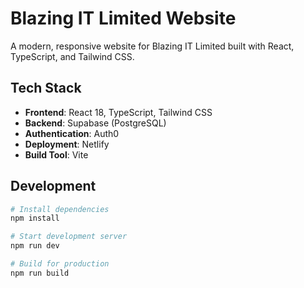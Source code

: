 # Blazing IT Limited Website

A modern, responsive website for Blazing IT Limited built with React, TypeScript, and Tailwind CSS.

## Tech Stack

- **Frontend**: React 18, TypeScript, Tailwind CSS
- **Backend**: Supabase (PostgreSQL)
- **Authentication**: Auth0
- **Deployment**: Netlify
- **Build Tool**: Vite

## Development

```bash
# Install dependencies
npm install

# Start development server
npm run dev

# Build for production
npm run build
```